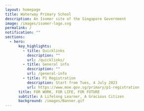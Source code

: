 ```yaml
---
layout: homepage
title: Waterway Primary School
description: An Isomer site of the Singapore Government
image: /images/isomer-logo.svg
permalink: /
notification: ""
sections:
  - hero:
      key_highlights:
        - title: Quicklinks
          description: ""
          url: /quicklinks/
        - title: General info
          description: ""
          url: /general-info
        - title: P1 Registration
          description: Start from Tues, 4 July 2023
          url: https://www.moe.gov.sg/primary/p1-registration
      title: FOR WORK, FOR LIFE, FOR FUTURE
      subtitle: A Lifelong Learner, A Gracious Citizen
      background: /images/Banner.gif
---
```

